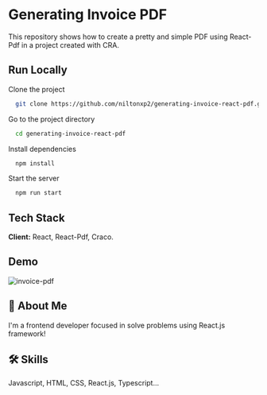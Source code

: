 
# Generating Invoice PDF

This repository shows how to create a pretty and simple PDF using React-Pdf in a project created with CRA.



## Run Locally

Clone the project

```bash
  git clone https://github.com/niltonxp2/generating-invoice-react-pdf.git
```

Go to the project directory

```bash
  cd generating-invoice-react-pdf
```

Install dependencies

```bash
  npm install
```

Start the server

```bash
  npm run start
```


## Tech Stack

**Client:** React, React-Pdf, Craco.



## Demo

![invoice-pdf](https://user-images.githubusercontent.com/88057912/189501041-89730647-c734-4610-b692-3d76bab4bc40.gif)


## 🚀 About Me
I'm a frontend developer focused in solve problems using React.js framework!


## 🛠 Skills
Javascript, HTML, CSS, React.js, Typescript...

